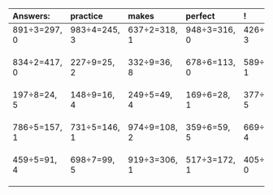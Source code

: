 | Answers: | practice | makes | perfect | ! |
| :--- | :--- | :--- | :--- | :--- |
| 891÷3=297, 0 | 983÷4=245, 3 | 637÷2=318, 1 | 948÷3=316, 0 | 426÷9=47, 3 | 
|   |   |   |   |   | 
|   |   |   |   |   | 
|   |   |   |   |   | 
| 834÷2=417, 0 | 227÷9=25, 2 | 332÷9=36, 8 | 678÷6=113, 0 | 589÷3=196, 1 | 
|   |   |   |   |   | 
|   |   |   |   |   | 
|   |   |   |   |   | 
| 197÷8=24, 5 | 148÷9=16, 4 | 249÷5=49, 4 | 169÷6=28, 1 | 377÷6=62, 5 | 
|   |   |   |   |   | 
|   |   |   |   |   | 
|   |   |   |   |   | 
| 786÷5=157, 1 | 731÷5=146, 1 | 974÷9=108, 2 | 359÷6=59, 5 | 669÷7=95, 4 | 
|   |   |   |   |   | 
|   |   |   |   |   | 
|   |   |   |   |   | 
| 459÷5=91, 4 | 698÷7=99, 5 | 919÷3=306, 1 | 517÷3=172, 1 | 405÷3=135, 0 | 
|   |   |   |   |   | 
|   |   |   |   |   | 
|   |   |   |   |   | 
